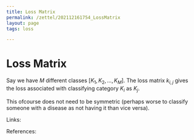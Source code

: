 ```yaml
---
title: Loss Matrix
permalink: /zettel/202112161754_LossMatrix
layout: page
tags: loss

---
```

# Loss Matrix

Say we have $M$ different classes $[K_1, K_2, \ldots, K_M]$. The loss matrix $k_{i,j}$ gives the loss associated with classifying category $K_i$ as $K_j$.

This ofcourse does not need to be symmetric (perhaps worse to classify someone with a disease as not having it than vice versa).

Links: 

References: 

